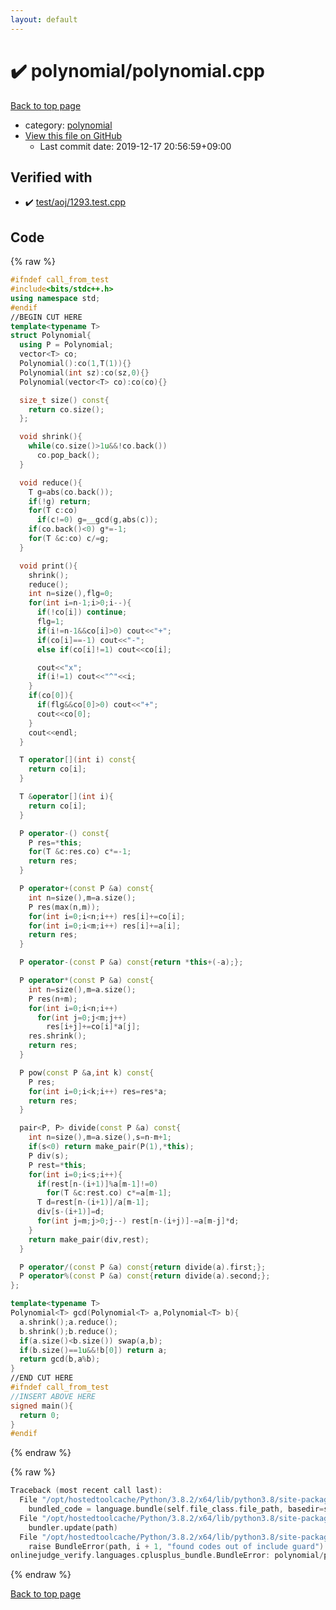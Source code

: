 ```yaml
---
layout: default
---
```


<!-- mathjax config similar to math.stackexchange -->
<script type="text/javascript" async
  src="https://cdnjs.cloudflare.com/ajax/libs/mathjax/2.7.5/MathJax.js?config=TeX-MML-AM_CHTML">
</script>
<script type="text/x-mathjax-config">
  MathJax.Hub.Config({
    TeX: { equationNumbers: { autoNumber: "AMS" }},
    tex2jax: {
      inlineMath: [ ['$','$'] ],
      processEscapes: true
    },
    "HTML-CSS": { matchFontHeight: false },
    displayAlign: "left",
    displayIndent: "2em"
  });
</script>

<script type="text/javascript" src="https://cdnjs.cloudflare.com/ajax/libs/jquery/3.4.1/jquery.min.js"></script>
<script src="https://cdn.jsdelivr.net/npm/jquery-balloon-js@1.1.2/jquery.balloon.min.js" integrity="sha256-ZEYs9VrgAeNuPvs15E39OsyOJaIkXEEt10fzxJ20+2I=" crossorigin="anonymous"></script>
<script type="text/javascript" src="../../assets/js/copy-button.js"></script>
<link rel="stylesheet" href="../../assets/css/copy-button.css" />


# :heavy_check_mark: polynomial/polynomial.cpp

<a href="../../index.html">Back to top page</a>

* category: <a href="../../index.html#89693d3333328e76f4fdeed379e8f9ea">polynomial</a>
* <a href="{{ site.github.repository_url }}/blob/master/polynomial/polynomial.cpp">View this file on GitHub</a>
    - Last commit date: 2019-12-17 20:56:59+09:00




## Verified with

* :heavy_check_mark: <a href="../../verify/test/aoj/1293.test.cpp.html">test/aoj/1293.test.cpp</a>


## Code

<a id="unbundled"></a>
{% raw %}
```cpp
#ifndef call_from_test
#include<bits/stdc++.h>
using namespace std;
#endif
//BEGIN CUT HERE
template<typename T>
struct Polynomial{
  using P = Polynomial;
  vector<T> co;
  Polynomial():co(1,T(1)){}
  Polynomial(int sz):co(sz,0){}
  Polynomial(vector<T> co):co(co){}

  size_t size() const{
    return co.size();
  };

  void shrink(){
    while(co.size()>1u&&!co.back())
      co.pop_back();
  }

  void reduce(){
    T g=abs(co.back());
    if(!g) return;
    for(T c:co)
      if(c!=0) g=__gcd(g,abs(c));
    if(co.back()<0) g*=-1;
    for(T &c:co) c/=g;
  }

  void print(){
    shrink();
    reduce();
    int n=size(),flg=0;
    for(int i=n-1;i>0;i--){
      if(!co[i]) continue;
      flg=1;
      if(i!=n-1&&co[i]>0) cout<<"+";
      if(co[i]==-1) cout<<"-";
      else if(co[i]!=1) cout<<co[i];

      cout<<"x";
      if(i!=1) cout<<"^"<<i;
    }
    if(co[0]){
      if(flg&&co[0]>0) cout<<"+";
      cout<<co[0];
    }
    cout<<endl;
  }

  T operator[](int i) const{
    return co[i];
  }

  T &operator[](int i){
    return co[i];
  }

  P operator-() const{
    P res=*this;
    for(T &c:res.co) c*=-1;
    return res;
  }

  P operator+(const P &a) const{
    int n=size(),m=a.size();
    P res(max(n,m));
    for(int i=0;i<n;i++) res[i]+=co[i];
    for(int i=0;i<m;i++) res[i]+=a[i];
    return res;
  }

  P operator-(const P &a) const{return *this+(-a);};

  P operator*(const P &a) const{
    int n=size(),m=a.size();
    P res(n+m);
    for(int i=0;i<n;i++)
      for(int j=0;j<m;j++)
        res[i+j]+=co[i]*a[j];
    res.shrink();
    return res;
  }

  P pow(const P &a,int k) const{
    P res;
    for(int i=0;i<k;i++) res=res*a;
    return res;
  }

  pair<P, P> divide(const P &a) const{
    int n=size(),m=a.size(),s=n-m+1;
    if(s<0) return make_pair(P(1),*this);
    P div(s);
    P rest=*this;
    for(int i=0;i<s;i++){
      if(rest[n-(i+1)]%a[m-1]!=0)
        for(T &c:rest.co) c*=a[m-1];
      T d=rest[n-(i+1)]/a[m-1];
      div[s-(i+1)]=d;
      for(int j=m;j>0;j--) rest[n-(i+j)]-=a[m-j]*d;
    }
    return make_pair(div,rest);
  }

  P operator/(const P &a) const{return divide(a).first;};
  P operator%(const P &a) const{return divide(a).second;};
};

template<typename T>
Polynomial<T> gcd(Polynomial<T> a,Polynomial<T> b){
  a.shrink();a.reduce();
  b.shrink();b.reduce();
  if(a.size()<b.size()) swap(a,b);
  if(b.size()==1u&&!b[0]) return a;
  return gcd(b,a%b);
}
//END CUT HERE
#ifndef call_from_test
//INSERT ABOVE HERE
signed main(){
  return 0;
}
#endif

```
{% endraw %}

<a id="bundled"></a>
{% raw %}
```cpp
Traceback (most recent call last):
  File "/opt/hostedtoolcache/Python/3.8.2/x64/lib/python3.8/site-packages/onlinejudge_verify/docs.py", line 347, in write_contents
    bundled_code = language.bundle(self.file_class.file_path, basedir=self.cpp_source_path)
  File "/opt/hostedtoolcache/Python/3.8.2/x64/lib/python3.8/site-packages/onlinejudge_verify/languages/cplusplus.py", line 68, in bundle
    bundler.update(path)
  File "/opt/hostedtoolcache/Python/3.8.2/x64/lib/python3.8/site-packages/onlinejudge_verify/languages/cplusplus_bundle.py", line 151, in update
    raise BundleError(path, i + 1, "found codes out of include guard")
onlinejudge_verify.languages.cplusplus_bundle.BundleError: polynomial/polynomial.cpp: line 5: found codes out of include guard

```
{% endraw %}

<a href="../../index.html">Back to top page</a>


